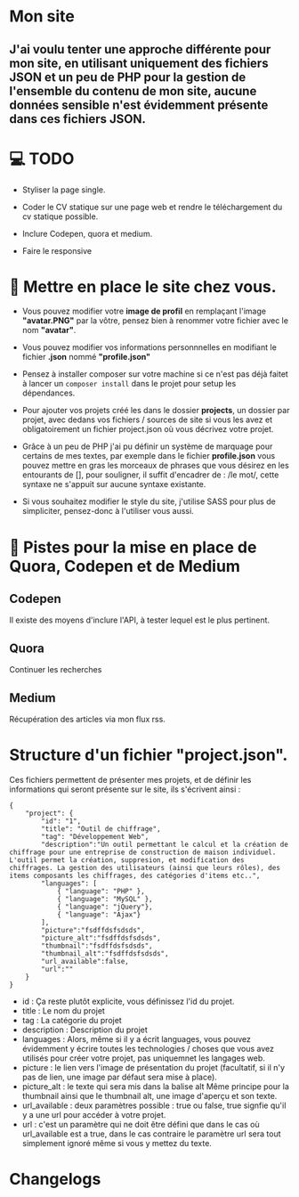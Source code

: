 # Mon site

## J'ai voulu tenter une approche différente pour mon site, en utilisant uniquement des fichiers JSON et un peu de PHP pour la gestion de l'ensemble du contenu de mon site, aucune données sensible n'est évidemment présente dans ces fichiers JSON.

# 💻 TODO

* Styliser la page single. 

* Coder le CV statique sur une page web et rendre le téléchargement du cv statique possible.

* Inclure Codepen, quora et medium.

* Faire le responsive

# 🔨 Mettre en place le site chez vous.

* Vous pouvez modifier votre **image de profil** en remplaçant l'image **"avatar.PNG"** par la vôtre, pensez bien à renommer votre fichier avec le nom **"avatar"**.

* Vous pouvez modifier vos informations personnnelles en modifiant le fichier **.json** nommé **"profile.json"**

* Pensez à installer composer sur votre machine si ce n'est pas déjà faitet à lancer un ``` composer install ``` dans le projet pour setup les dépendances.

* Pour ajouter vos projets créé les dans le dossier **projects**, un dossier par projet, avec dedans vos fichiers / sources de site si vous les avez et obligatoirement un fichier project.json où vous décrivez votre projet.

* Grâce à un peu de PHP j'ai pu définir un système de marquage pour certains de mes textes, par exemple dans le fichier **profile.json** vous pouvez mettre en gras les morceaux de phrases que vous désirez en les entourants de [], pour souligner, il suffit d'encadrer de : /le mot/, cette syntaxe ne s'appuit sur aucune syntaxe existante.

* Si vous souhaitez modifier le style du site, j'utilise SASS pour plus de simpliciter, pensez-donc à l'utiliser vous aussi.

# 🔎 Pistes pour la mise en place de Quora, Codepen et de Medium

## Codepen
Il existe des moyens d'inclure l'API, à tester lequel est le plus pertinent.

## Quora
Continuer les recherches

## Medium
Récupération des articles via mon flux rss.

# Structure d'un fichier "project.json".
Ces fichiers permettent de présenter mes projets, et de définir les informations qui seront présente sur le site, ils s'écrivent ainsi :
```
{
    "project": {
        "id": "1",
        "title": "Outil de chiffrage",
        "tag": "Développement Web",
        "description":"Un outil permettant le calcul et la création de chiffrage pour une entreprise de construction de maison individuel. L'outil permet la création, suppresion, et modification des chiffrages. La gestion des utilisateurs (ainsi que leurs rôles), des items composants les chiffrages, des catégories d'items etc..",
        "languages": [
            { "language": "PHP" },
            { "language": "MySQL" },
            { "language": "jQuery"},
            { "language": "Ajax"}
        ],
        "picture":"fsdffdsfsdsds",
        "picture_alt":"fsdffdsfsdsds",
        "thumbnail":"fsdffdsfsdsds",
        "thumbnail_alt":"fsdffdsfsdsds",
        "url_available":false,
        "url":""
    }
}
```
* id : Ça reste plutôt explicite, vous définissez l'id du projet.
* title : Le nom du projet
* tag : La catégorie du projet
* description : Description du projet
* languages : Alors, même si il y a écrit languages, vous pouvez évidemment y écrire toutes les technologies / choses que vous avez utilisés pour créer votre projet, pas uniquemnet les langages web. 
* picture : le lien vers l'image de présentation du projet (facultatif, si il n'y pas de lien, une image par défaut sera mise à place).
* picture_alt : le texte qui sera mis dans la balise alt
Même principe pour la thumbnail ainsi que le thumbnail alt, une image d'aperçu et son texte.
* url_available : deux paramètres possible : true ou false, true signfie qu'il y a une url pour accéder à votre projet.
* url : c'est un paramètre qui ne doit être défini que dans le cas où url_available est a true, dans le cas contraire le paramètre url sera tout simplement ignoré même si vous y mettez du texte.


# Changelogs

